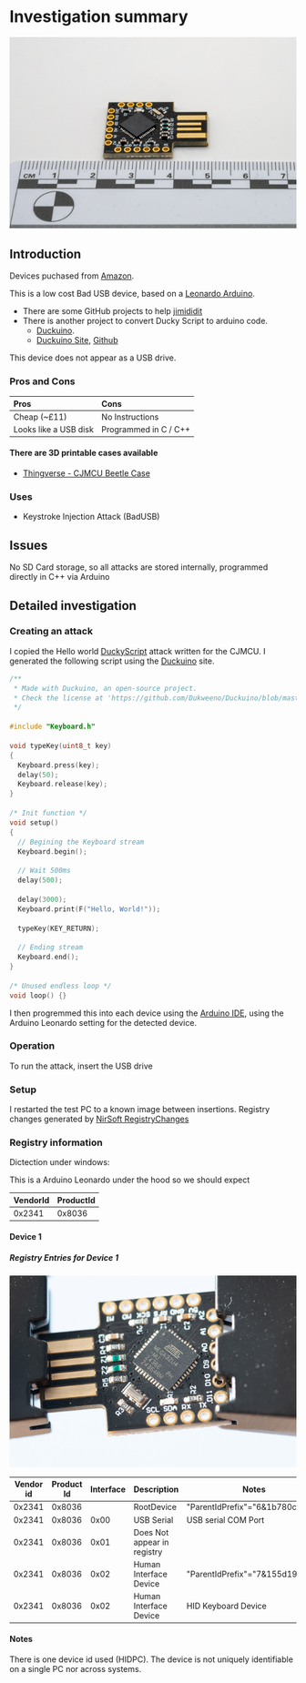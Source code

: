 # Investigation summary

![CJMCU Beetle BadUsb](img/Overview.jpg)

## Introduction

Devices puchased from [Amazon](https://www.amazon.co.uk/dp/B07VL6G914).

This is a low cost Bad USB device, based on a [Leonardo Arduino](https://docs.arduino.cc/hardware/leonardo/).

* There are some GitHub projects to help [jimididit](https://github.com/jimididit/badusb-beetle)
* There is another project to convert Ducky Script to arduino code.
  * [Duckuino](https://d4n5h.github.io/Duckuino/).
  * [Duckuino Site](https://dukweeno.github.io/Duckuino/), [Github](https://github.com/Dukweeno/Duckuino)

This device does not appear as a USB drive.

### Pros and Cons

| Pros                  | Cons                  |
| :-------------------- | :-------------------- |
| Cheap (~£11)          | No Instructions       |
| Looks like a USB disk | Programmed in C / C++ |

#### There are 3D printable cases available

* [Thingverse - CJMCU Beetle Case](https://www.thingiverse.com/thing:2367745)

### Uses

* Keystroke Injection Attack (BadUSB)

## Issues

No SD Card storage, so all attacks are stored internally, programmed directly in C++ via Arduino

## Detailed investigation

### Creating an attack

I copied the Hello world [DuckyScript](https://docs.hak5.org/hak5-usb-rubber-ducky/duckyscript-tm-quick-reference) attack written for the CJMCU. I generated the following script using the [Duckuino](https://dukweeno.github.io/Duckuino/) site.

```C
/**
 * Made with Duckuino, an open-source project.
 * Check the license at 'https://github.com/Dukweeno/Duckuino/blob/master/LICENSE'
 */

#include "Keyboard.h"

void typeKey(uint8_t key)
{
  Keyboard.press(key);
  delay(50);
  Keyboard.release(key);
}

/* Init function */
void setup()
{
  // Begining the Keyboard stream
  Keyboard.begin();

  // Wait 500ms
  delay(500);

  delay(3000);
  Keyboard.print(F("Hello, World!"));

  typeKey(KEY_RETURN);

  // Ending stream
  Keyboard.end();
}

/* Unused endless loop */
void loop() {}
```

I then progremmed this into each device using the [Arduino IDE](https://www.arduino.cc/en/software/), using the Arduino Leonardo setting for the detected device.

### Operation

To run the attack, insert the USB drive

### Setup

I restarted the test PC to a known image between insertions. Registry changes generated by [NirSoft RegistryChanges](https://www.nirsoft.net/utils/registry_changes_view.html)

### Registry information

Dictection under windows:

This is a Arduino Leonardo under the hood so we should expect

| VendorId | ProductId |
| -------- | --------- |
| 0x2341   | 0x8036    |

#### Device 1

##### Registry Entries for Device 1

![Device 1](img/Device1.jpg)

| Vendor id | Product Id | Interface | Description                 | Notes                           | Keys                                                                                       |
| --------- | ---------- | --------- | --------------------------- | ------------------------------- | ------------------------------------------------------------------------------------------ |
| 0x2341    | 0x8036     |           | RootDevice                  | "ParentIdPrefix"="6&1b780c72&0" | HKEY_LOCAL_MACHINE\System\ControlSet001\Enum\USB\VID_2341&PID_8036\HIDPC                   |
| 0x2341    | 0x8036     | 0x00      | USB Serial                  | USB serial COM Port             | HKEY_LOCAL_MACHINE\System\ControlSet001\Enum\USB\VID_2341&PID_8036&MI_00\6&1b780c72&0&0000 |
| 0x2341    | 0x8036     | 0x01      | Does Not appear in registry |                                 |                                                                                            |
| 0x2341    | 0x8036     | 0x02      | Human Interface Device      | "ParentIdPrefix"="7&155d1953&0" | HKEY_LOCAL_MACHINE\System\ControlSet001\Enum\USB\VID_2341&PID_8036&MI_02\6&1b780c72&0&0002 |
| 0x2341    | 0x8036     | 0x02      | Human Interface Device      | HID Keyboard Device             | HKEY_LOCAL_MACHINE\System\ControlSet001\Enum\HID\VID_2341&PID_8036&MI_02\7&155d1953&0&0000 |

#### Notes

There is one device id used (HIDPC). The device is not uniquely identifiable on a single PC nor across systems.
